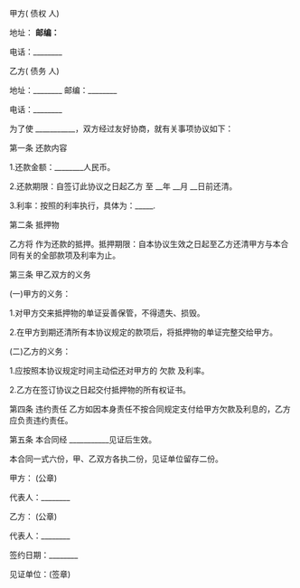 
 


甲方(
债权
人)


地址： ________邮编：________


电话：________


乙方(
债务
人)


地址：________ 邮编：________


电话：________


为了使 ___________，双方经过友好协商，就有关事项协议如下：


第一条 还款内容


1.还款金额：________人民币。


2.还款期限：自签订此协议之日起乙方 至 __年 __月 __日前还清。


3.利率：按照的利率执行，具体为：_____.


第二条 抵押物


乙方将 作为还款的抵押。抵押期限：自本协议生效之日起至乙方还清甲方与本合同有关的全部款项及利率为止。


第三条 甲乙双方的义务


(一)甲方的义务：


1.对甲方交来抵押物的单证妥善保管，不得遗失、损毁。


2.在甲方到期还清所有本协议规定的款项后，将抵押物的单证完整交给甲方。


(二)乙方的义务：


1.应按照本协议规定时间主动偿还对甲方的
欠款
及利率。


2.乙方在签订协议之日起交付抵押物的所有权证书。


第四条 违约责任 乙方如因本身责任不按合同规定支付给甲方欠款及利息的，乙方应负责违约责任。


第五条 本合同经 ___________见证后生效。


本合同一式六份，甲、乙双方各执二份，见证单位留存二份。


甲方： (公章)


代表人：________


乙方： (公章)


代表人：________


签约日期：________


见证单位：(签章)
 


 

 
 
 
 
 
  


  
 

  


  


  
 
 
 
 


